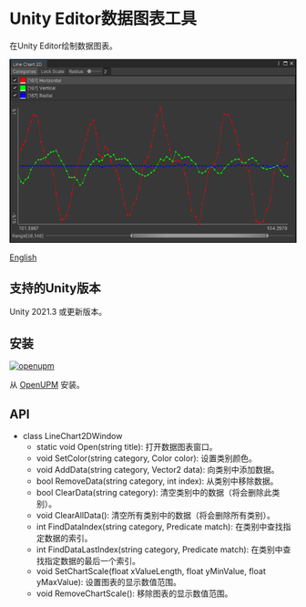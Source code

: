 # Unity Editor数据图表工具

在Unity Editor绘制数据图表。

![Example](./Documents~/imgs/example_line_chart_2d.png)

[English](./README.md)


## 支持的Unity版本

Unity 2021.3 或更新版本。


## 安装

[![openupm](https://img.shields.io/npm/v/com.greenbamboogames.editordatachart?label=openupm&registry_uri=https://package.openupm.com)](https://openupm.com/packages/com.greenbamboogames.editordatachart/)

从 [OpenUPM](https://openupm.com/packages/com.greenbamboogames.editordatachart) 安装。


## API

- class LineChart2DWindow
    - static void Open(string title): 打开数据图表窗口。
    - void SetColor(string category, Color color): 设置类别颜色。
    - void AddData(string category, Vector2 data): 向类别中添加数据。
    - bool RemoveData(string category, int index): 从类别中移除数据。
    - bool ClearData(string category): 清空类别中的数据（将会删除此类别）。
    - void ClearAllData(): 清空所有类别中的数据（将会删除所有类别）。
    - int FindDataIndex(string category, Predicate<Vector2> match): 在类别中查找指定数据的索引。
    - int FindDataLastIndex(string category, Predicate<Vector2> match): 在类别中查找指定数据的最后一个索引。
    - void SetChartScale(float xValueLength, float yMinValue, float yMaxValue): 设置图表的显示数值范围。
    - void RemoveChartScale(): 移除图表的显示数值范围。

